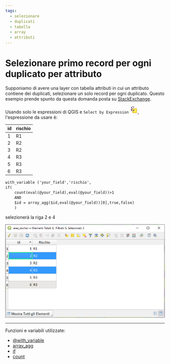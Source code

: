 ```yaml
---
tags:
  - selezionare
  - duplicati
  - tabella
  - array
  - attributi
---
```


# Selezionare primo record per ogni duplicato per attributo

Supponiamo di avere una layer con tabella attributi in cui un attributo contiene dei duplicati, selezionare un solo record per ogni duplicato. Questo esempio prende spunto da questa domanda posta su [StackExchange](https://gis.stackexchange.com/questions/426162/exctract-one-record-from-duplicates-values).

Usando solo le espressioni di QGIS e `Select by Expression` ![](../img/icon/mIconExpressionSelect.png), l'espressione da usare è:

id | rischio
---|--------
1  | R1
2  | R2
3  | R2
4  | R3
5  | R3
6  | R3

```
with_variable ('your_field','rischio',
if(
	count(eval(@your_field),eval(@your_field))>1 
	AND 
	$id = array_agg($id,eval(@your_field))[0],true,false)
	)
```

selezionerà la riga 2 e 4

![](../img/esempi/seleziona_primo_record_per_ogni_duplicato/img_01.png)

---

Funzioni e variabili utilizzate:

* [@with_variable](../gr_funzioni/variabili/with_variable.md)
* [array_agg](../gr_funzioni/array/array_unico.md#array_agg)
* [if](../gr_funzioni/condizioni/condizioni_unico.md/#if)
* [count](../gr_funzioni/aggrega/aggrega_unico.md#count)

